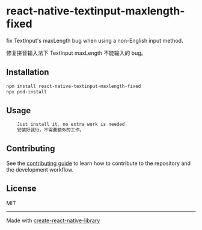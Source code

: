 # react-native-textinput-maxlength-fixed

fix TextInput's maxLength bug when  using a non-English input method.

修复拼音输入法下 TextInput maxLength 不能输入的 bug。

## Installation

```sh
npm install react-native-textinput-maxlength-fixed
npx pod-install
```

## Usage

```js
    Just install it, no extra work is needed.
    安装好就行，不需要额外的工作。
```

## Contributing

See the [contributing guide](CONTRIBUTING.md) to learn how to contribute to the repository and the development workflow.

## License

MIT

---

Made with [create-react-native-library](https://github.com/callstack/react-native-builder-bob)
